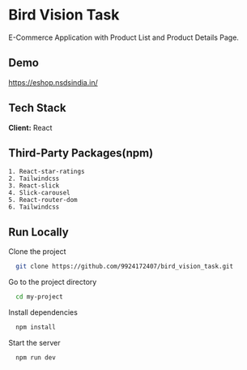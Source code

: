 
# Bird Vision Task

E-Commerce Application with Product List and Product Details Page.


## Demo

https://eshop.nsdsindia.in/

## Tech Stack

**Client:** React

## Third-Party Packages(npm)
    1. React-star-ratings
    2. Tailwindcss
    3. React-slick
    4. Slick-carousel
    5. React-router-dom
    6. Tailwindcss


## Run Locally

Clone the project

```bash
  git clone https://github.com/9924172407/bird_vision_task.git
```

Go to the project directory

```bash
  cd my-project
```

Install dependencies

```bash
  npm install
```

Start the server

```bash
  npm run dev
```

